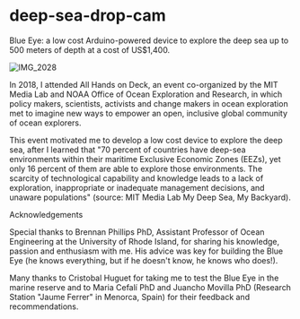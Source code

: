 # deep-sea-drop-cam
Blue Eye: a low cost Arduino-powered device to explore the deep sea up to 500 meters of depth at a cost of US$1,400.

![IMG_2028](https://user-images.githubusercontent.com/44911766/183107335-308d5a5f-92d5-460c-bb81-bdb6824492b0.jpeg)

In 2018, I attended All Hands on Deck, an event co-organized by the MIT Media Lab and NOAA Office of Ocean Exploration and Research, in which policy makers, scientists, activists and change makers in ocean exploration met to imagine new ways to empower an open, inclusive global community of ocean explorers.

This event motivated me to develop a low cost device to explore the deep sea, after I learned that "70 percent of countries have deep-sea environments within their maritime Exclusive Economic Zones (EEZs), yet only 16 percent of them are able to explore those environments. The scarcity of technological capability and knowledge leads to a lack of exploration, inappropriate or inadequate management decisions, and unaware populations" (source: MIT Media Lab My Deep Sea, My Backyard).

Acknowledgements

Special thanks to Brennan Phillips PhD, Assistant Professor of Ocean Engineering at the University of Rhode Island, for sharing his knowledge, passion and enthusiasm with me. His advice was key for building the Blue Eye (he knows everything, but if he doesn't know, he knows who does!).

Many thanks to Cristobal Huguet for taking me to test the Blue Eye in the marine reserve and to Maria Cefalí PhD and Juancho Movilla PhD (Research Station "Jaume Ferrer" in Menorca, Spain) for their feedback and recommendations.
